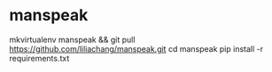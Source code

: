 # manspeak

mkvirtualenv manspeak && git pull https://github.com/liliachang/manspeak.git
cd manspeak
pip install -r requirements.txt
